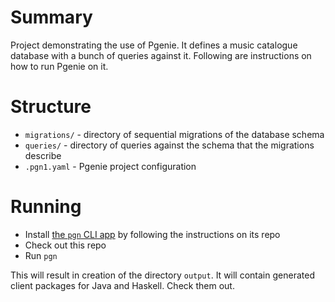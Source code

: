 # Summary

Project demonstrating the use of Pgenie. It defines a music catalogue database with a bunch of queries against it. Following are instructions on how to run Pgenie on it.

# Structure

- `migrations/` - directory of sequential migrations of the database schema
- `queries/` - directory of queries against the schema that the migrations describe
- `.pgn1.yaml` - Pgenie project configuration

# Running

- Install [the `pgn` CLI app](https://github.com/pgenie-io/app) by following the instructions on its repo
- Check out this repo
- Run `pgn`

This will result in creation of the directory `output`. It will contain generated client packages for Java and Haskell. Check them out.
